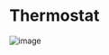 # Thermostat



![image](https://github.com/MichelJourdain/Thermostat/assets/83040228/912a556d-8a34-46f9-b29c-af6fd2c70550)
